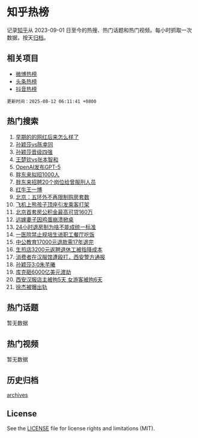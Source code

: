 # 知乎热榜

记录[知乎](https://www.zhihu.com/)从 2023-09-01 日至今的热搜、热门话题和热门视频。每小时抓取一次数据，按天[归档](archives)。

## 相关项目

- [微博热榜](https://github.com/hotarchive/weibo)
- [头条热榜](https://github.com/hotarchive/toutiao)
- [抖音热榜](https://github.com/hotarchive/douyin)


`更新时间：2025-08-12 06:11:41 +0800`

## 热门搜索

1. [早期的的网红后来怎么样了](https://www.zhihu.com/search?q=%E6%97%A9%E6%9C%9F%E7%9A%84%E7%9A%84%E7%BD%91%E7%BA%A2%E5%90%8E%E6%9D%A5%E6%80%8E%E4%B9%88%E6%A0%B7%E4%BA%86)
1. [孙颖莎vs陈幸同](https://www.zhihu.com/search?q=%E5%AD%99%E9%A2%96%E8%8E%8Evs%E9%99%88%E5%B9%B8%E5%90%8C)
1. [孙颖莎晋级四强](https://www.zhihu.com/search?q=%E5%AD%99%E9%A2%96%E8%8E%8E%E6%99%8B%E7%BA%A7%E5%9B%9B%E5%BC%BA)
1. [王楚钦vs张本智和](https://www.zhihu.com/search?q=%E7%8E%8B%E6%A5%9A%E9%92%A6vs%E5%BC%A0%E6%9C%AC%E6%99%BA%E5%92%8C)
1. [OpenAI发布GPT-5](https://www.zhihu.com/search?q=OpenAI%E5%8F%91%E5%B8%83GPT-5)
1. [胖东来拟招1000人](https://www.zhihu.com/search?q=%E8%83%96%E4%B8%9C%E6%9D%A5%E6%8B%9F%E6%8B%9B1000%E4%BA%BA)
1. [胖东来招聘20个岗位给曾服刑人员](https://www.zhihu.com/search?q=%E8%83%96%E4%B8%9C%E6%9D%A5%E6%8B%9B%E8%81%9820%E4%B8%AA%E5%B2%97%E4%BD%8D%E7%BB%99%E6%9B%BE%E6%9C%8D%E5%88%91%E4%BA%BA%E5%91%98)
1. [红牛王一博](https://www.zhihu.com/search?q=%E7%BA%A2%E7%89%9B%E7%8E%8B%E4%B8%80%E5%8D%9A)
1. [北京：五环外不再限制购房套数](https://www.zhihu.com/search?q=%E5%8C%97%E4%BA%AC%EF%BC%9A%E4%BA%94%E7%8E%AF%E5%A4%96%E4%B8%8D%E5%86%8D%E9%99%90%E5%88%B6%E8%B4%AD%E6%88%BF%E5%A5%97%E6%95%B0)
1. [飞机上熊孩子顶座引发乘客打架](https://www.zhihu.com/search?q=%E9%A3%9E%E6%9C%BA%E4%B8%8A%E7%86%8A%E5%AD%A9%E5%AD%90%E9%A1%B6%E5%BA%A7%E5%BC%95%E5%8F%91%E4%B9%98%E5%AE%A2%E6%89%93%E6%9E%B6)
1. [北京首套房公积金最高可贷160万](https://www.zhihu.com/search?q=%E5%8C%97%E4%BA%AC%E9%A6%96%E5%A5%97%E6%88%BF%E5%85%AC%E7%A7%AF%E9%87%91%E6%9C%80%E9%AB%98%E5%8F%AF%E8%B4%B7160%E4%B8%87)
1. [远嫁妻子因鸡蛋崩溃掀桌](https://www.zhihu.com/search?q=%E8%BF%9C%E5%AB%81%E5%A6%BB%E5%AD%90%E5%9B%A0%E9%B8%A1%E8%9B%8B%E5%B4%A9%E6%BA%83%E6%8E%80%E6%A1%8C)
1. [24小时退房制为啥不能成统一标准](https://www.zhihu.com/search?q=24%E5%B0%8F%E6%97%B6%E9%80%80%E6%88%BF%E5%88%B6%E4%B8%BA%E5%95%A5%E4%B8%8D%E8%83%BD%E6%88%90%E7%BB%9F%E4%B8%80%E6%A0%87%E5%87%86)
1. [一医院禁止规培生进职工餐厅吃饭](https://www.zhihu.com/search?q=%E4%B8%80%E5%8C%BB%E9%99%A2%E7%A6%81%E6%AD%A2%E8%A7%84%E5%9F%B9%E7%94%9F%E8%BF%9B%E8%81%8C%E5%B7%A5%E9%A4%90%E5%8E%85%E5%90%83%E9%A5%AD)
1. [中公教育17000元退款需17年退完](https://www.zhihu.com/search?q=%E4%B8%AD%E5%85%AC%E6%95%99%E8%82%B217000%E5%85%83%E9%80%80%E6%AC%BE%E9%9C%8017%E5%B9%B4%E9%80%80%E5%AE%8C)
1. [生煎店3200元返聘退休工被指降成本](https://www.zhihu.com/search?q=%E7%94%9F%E7%85%8E%E5%BA%973200%E5%85%83%E8%BF%94%E8%81%98%E9%80%80%E4%BC%91%E5%B7%A5%E8%A2%AB%E6%8C%87%E9%99%8D%E6%88%90%E6%9C%AC)
1. [消费者在汉服馆遭殴打，西安警方通报](https://www.zhihu.com/search?q=%E6%B6%88%E8%B4%B9%E8%80%85%E5%9C%A8%E6%B1%89%E6%9C%8D%E9%A6%86%E9%81%AD%E6%AE%B4%E6%89%93%EF%BC%8C%E8%A5%BF%E5%AE%89%E8%AD%A6%E6%96%B9%E9%80%9A%E6%8A%A5)
1. [孙颖莎3:0朱芊曦](https://www.zhihu.com/search?q=%E5%AD%99%E9%A2%96%E8%8E%8E3%3A0%E6%9C%B1%E8%8A%8A%E6%9B%A6)
1. [库克砸6000亿美元渡劫](https://www.zhihu.com/search?q=%E5%BA%93%E5%85%8B%E7%A0%B86000%E4%BA%BF%E7%BE%8E%E5%85%83%E6%B8%A1%E5%8A%AB)
1. [西安汉服店主被拘5天 女游客被拘6天](https://www.zhihu.com/search?q=%E8%A5%BF%E5%AE%89%E6%B1%89%E6%9C%8D%E5%BA%97%E4%B8%BB%E8%A2%AB%E6%8B%985%E5%A4%A9%20%E5%A5%B3%E6%B8%B8%E5%AE%A2%E8%A2%AB%E6%8B%986%E5%A4%A9)
1. [徐杰被曝出轨](https://www.zhihu.com/search?q=%E5%BE%90%E6%9D%B0%E8%A2%AB%E6%9B%9D%E5%87%BA%E8%BD%A8)

## 热门话题

暂无数据

## 热门视频

暂无数据

## 历史归档

[archives](archives)

## License

See the [LICENSE](LICENSE) file for license rights and limitations (MIT).
